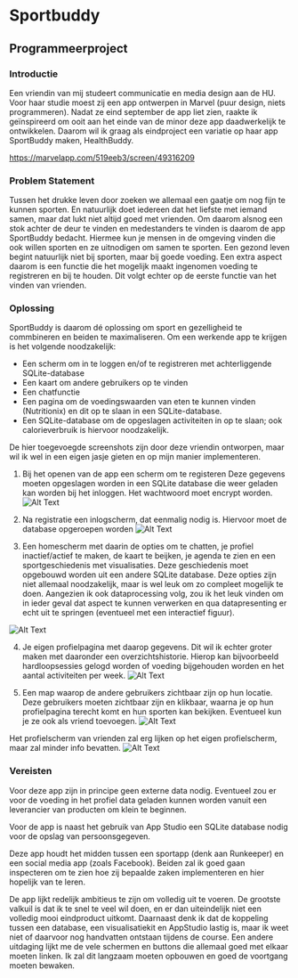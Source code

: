 # Sportbuddy
## Programmeerproject

### Introductie
Een vriendin van mij studeert communicatie en media design aan de HU. Voor haar studie moest zij een app
ontwerpen in Marvel (puur design, niets programmeren). Nadat ze eind september de app liet zien, raakte
ik geïnspireerd om ooit aan het einde van de minor deze app daadwerkelijk te ontwikkelen. Daarom wil ik 
graag als eindproject een variatie op haar app SportBuddy maken, HealthBuddy.

https://marvelapp.com/519eeb3/screen/49316209 

### Problem Statement
Tussen het drukke leven door zoeken we allemaal een gaatje om nog fijn te kunnen sporten. En natuurlijk doet
iedereen dat het liefste met iemand samen, maar dat lukt niet altijd goed met vrienden. Om daarom alsnog een
stok achter de deur te vinden en medestanders te vinden is daarom de app SportBuddy bedacht. Hiermee kun je
mensen in de omgeving vinden die ook willen sporten en ze uitnodigen om samen te sporten.
Een gezond leven begint natuurlijk niet bij sporten, maar bij goede voeding. Een extra aspect daarom is
een functie die het mogelijk maakt ingenomen voeding te registreren en bij te houden. Dit volgt echter op de eerste
functie van het vinden van vrienden.

### Oplossing
SportBuddy is daarom dé oplossing om sport en gezelligheid te commbineren en beiden te maximaliseren.
Om een werkende app te krijgen is het volgende noodzakelijk:
* Een scherm om in te loggen en/of te registreren met achterliggende SQLite-database
* Een kaart om andere gebruikers op te vinden
* Een chatfunctie
* Een pagina om de voedingswaarden van eten te kunnen vinden (Nutritionix) en dit op te slaan in een SQLite-database.
* Een SQLite-database om de opgeslagen activiteiten in op te slaan; ook calorieverbruik is hiervoor noodzakelijk.

De hier toegevoegde screenshots zijn door deze vriendin ontworpen, maar wil ik wel in een eigen jasje
gieten en op mijn manier implementeren.

1. Bij het openen van de app een scherm om te registeren
Deze gegevens moeten opgeslagen worden in een SQLite database die weer geladen kan worden bij het inloggen.
Het wachtwoord moet encrypt worden.
![Alt Text](https://github.com/corne12345/Sportbuddy/blob/master/doc/Sportbuddy2.PNG)

2. Na registratie een inlogscherm, dat eenmalig nodig is. Hiervoor moet de database opgeroepen worden
![Alt Text](https://github.com/corne12345/Sportbuddy/blob/master/doc/Sportbuddy3.PNG)

3. Een homescherm met daarin de opties om te chatten, je profiel inactief/actief te maken, de kaart te
beijken, je agenda te zien en een sportgeschiedenis met visualisaties. Deze geschiedenis moet opgebouwd
worden uit een andere SQLite database. Deze opties zijn niet allemaal noodzakelijk, maar is wel leuk om
zo compleet mogelijk te doen.
Aangezien ik ook dataprocessing volg, zou ik het leuk vinden om in ieder geval dat aspect te kunnen verwerken
en qua datapresenting er echt uit te springen (eventueel met een interactief figuur).

![Alt Text](https://github.com/corne12345/Sportbuddy/blob/master/doc/Sportbuddy4.PNG)

4. Je eigen profielpagina met daarop gegevens. Dit wil ik echter groter maken met daaronder een overzichtshistorie.
Hierop kan bijvoorbeeld hardloopsessies gelogd worden of voeding bijgehouden worden en het aantal activiteiten
per week.
![Alt Text](https://github.com/corne12345/Sportbuddy/blob/master/doc/Sportbuddy11.PNG)

5. Een map waarop de andere gebruikers zichtbaar zijn op hun locatie. Deze gebruikers moeten zichtbaar
zijn en klikbaar, waarna je op hun profielpagina terecht komt en hun sporten kan bekijken. Eventueel
kun je ze ook als vriend toevoegen.
![Alt Text](https://github.com/corne12345/Sportbuddy/blob/master/doc/Sportbuddy12.PNG)

Het profielscherm van vrienden zal erg lijken op het eigen profielscherm, maar zal minder info bevatten.
![Alt Text](https://github.com/corne12345/Sportbuddy/blob/master/doc/Sportbuddy8.PNG)

### Vereisten
Voor deze app zijn in principe geen externe data nodig. Eventueel zou er voor de voeding in het profiel
data geladen kunnen worden vanuit een leverancier van producten om klein te beginnen.

Voor de app is naast het gebruik van App Studio een SQLite database nodig voor de opslag van persoonsgegeven.

Deze app houdt het midden tussen een sportapp (denk aan Runkeeper) en een social media app (zoals Facebook).
Beiden zal ik goed gaan inspecteren om te zien hoe zij bepaalde zaken implementeren en hier hopelijk van
te leren.

De app lijkt redelijk ambitieus te zijn om volledig uit te voeren. De grootste valkuil is dat ik te snel
te veel wil doen, en er dan uiteindelijk niet een volledig mooi eindproduct uitkomt. Daarnaast denk ik
dat de koppeling tussen een database, een visualisatiekit en AppStudio lastig is, maar ik weet niet of
daarvoor nog handvatten ontstaan tijdens de course.
Een andere uitdaging lijkt me de vele schermen en buttons die allemaal goed met elkaar moeten linken. 
Ik zal dit langzaam moeten opbouwen en goed de voortgang moeten bewaken.
